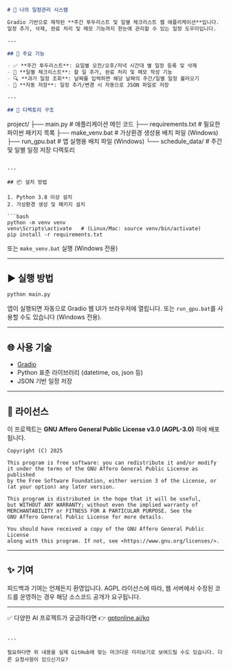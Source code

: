 ```markdown
# 📅 나의 일정관리 시스템

Gradio 기반으로 제작된 **주간 투두리스트 및 일별 체크리스트 웹 애플리케이션**입니다.  
일정 추가, 삭제, 완료 처리 및 메모 기능까지 한눈에 관리할 수 있는 일정 도우미입니다.

---

## 🔧 주요 기능

- ✅ **주간 투두리스트**: 요일별 오전/오후/저녁 시간대 별 일정 등록 및 삭제
- 📝 **일별 체크리스트**: 할 일 추가, 완료 처리 및 메모 작성 기능
- 🔍 **과거 일정 조회**: 날짜를 입력하면 해당 날짜의 주간/일별 일정 불러오기
- 💾 **자동 저장**: 일정 추가/변경 시 자동으로 JSON 파일로 저장

---

## 📁 디렉토리 구조

```

project/
├── main.py              # 애플리케이션 메인 코드
├── requirements.txt     # 필요한 파이썬 패키지 목록
├── make\_venv.bat        # 가상환경 생성용 배치 파일 (Windows)
├── run\_gpu.bat          # 앱 실행용 배치 파일 (Windows)
└── schedule\_data/       # 주간 및 일별 일정 저장 디렉토리

````

---

## 📦 설치 방법

1. Python 3.8 이상 설치
2. 가상환경 생성 및 패키지 설치

```bash
python -m venv venv
venv\Scripts\activate   # (Linux/Mac: source venv/bin/activate)
pip install -r requirements.txt
````

또는 `make_venv.bat` 실행 (Windows 전용)

---

## ▶️ 실행 방법

```bash
python main.py
```

앱이 실행되면 자동으로 Gradio 웹 UI가 브라우저에 열립니다.
또는 `run_gpu.bat`를 사용할 수도 있습니다 (Windows 전용).

---

## 🌐 사용 기술

* [Gradio](https://www.gradio.app/)
* Python 표준 라이브러리 (datetime, os, json 등)
* JSON 기반 일정 저장

---

## 📜 라이선스

이 프로젝트는 **GNU Affero General Public License v3.0 (AGPL-3.0)** 하에 배포됩니다.

```
Copyright (C) 2025 

This program is free software: you can redistribute it and/or modify
it under the terms of the GNU Affero General Public License as published
by the Free Software Foundation, either version 3 of the License, or
(at your option) any later version.

This program is distributed in the hope that it will be useful,
but WITHOUT ANY WARRANTY; without even the implied warranty of
MERCHANTABILITY or FITNESS FOR A PARTICULAR PURPOSE. See the
GNU Affero General Public License for more details.

You should have received a copy of the GNU Affero General Public License
along with this program. If not, see <https://www.gnu.org/licenses/>.
```

---

## ✨ 기여

피드백과 기여는 언제든지 환영입니다.
AGPL 라이선스에 따라, 웹 서버에서 수정된 코드를 운영하는 경우 해당 소스코드 공개가 요구됩니다.

---

✅ 다양한 AI 프로젝트가 궁금하다면 👉 [gptonline.ai/ko](https://gptonline.ai/ko)

```

---

필요하다면 위 내용을 실제 GitHub에 맞는 마크다운 미리보기로 보여드릴 수도 있습니다. 다른 요청사항이 있으신가요?
```
